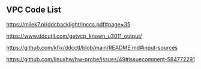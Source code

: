 ## VPC Code List

<https://milek7.pl/ddcbacklight/mccs.pdf#page=35>

<https://www.ddcutil.com/getvcp_known_u3011_output/>

<https://github.com/kfix/ddcctl/blob/main/README.md#input-sources>

<https://github.com/linuxhw/hw-probe/issues/49#issuecomment-584772291>
